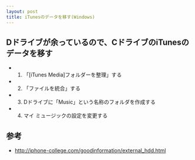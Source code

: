 ```yaml
---
layout: post
title: iTunesのデータを移す(Windows)
---
```


## Dドライブが余っているので、CドライブのiTunesのデータを移す

- 1. 「[iTunes Media]フォルダーを整理」する
- 2. 「ファイルを統合」する
- 3. Dドライブに「Music」という名称のフォルダを作成する
- 4. マイ ミュージックの設定を変更する

## 参考

- http://iphone-college.com/goodinformation/external_hdd.html
